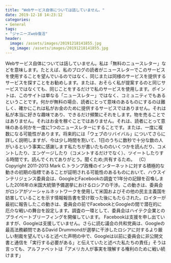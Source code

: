 ```yaml
---
title: "Webサービス自体については話していません。"
date: 2019-12-18 14:23:12
categories:
- General
tags:
- "ジャニーズweb復活"
header:
  image: /assets/images/20191218141855.jpg
  og_image: /assets/images/20191218141855.jpg
---
```


Webサービス自体については話していません。私は「無料のニュースレター」などを意味します。たとえば、私のブログの読者がニュースレターでこのサービスを使用することを望んでいるのではなく、同じまたは同様のサービスを提供するサービスを探すことをお勧めします。または、おそらく私が提案するのと同じサービスではなくても、同じことをするだけで私のサービスを使用します。ポイントは、このサイトは単なる「ニュースレター」ではなく、コミュニティでもあるということです。何かが無料の場合、読者にとって意味のあるものにするのは難しく、確かにこれは私がお金のために提供するサービスではありません。それは私が本当に好きな趣味であり、できるだけ頻繁にそれをします。物を売ることではありません。それはお金を稼ぐことではありません。それは、読者にとって意味のある何かを一度に1つのニュースレターにすることです。または、一度に複数になる可能性があります。将来的には「ウェブのリバイバル」についてさらに詳しく説明しますが、今は少し時間を割いて、1日のうちに数秒で十分な数の人がいるという事実に感謝します私たちが書いたもののいくつかを読んだり、コメントしたり、エンゲージしたり（コメントするだけでなく）、ツイートしたりする時間です。読んでくれてありがとう。聞くため;共有するため。 （C）Copyright 2011-2013 Mark C.トランプ政権のインターネットに対する積極的な動きの初期の指標であることが証明される可能性のあるものにおいて、ハウスインテリジェンス委員会は、GoogleとFacebookの調査で1年分の記録を召喚しました2016年の米国大統領予備選挙におけるロシアの干渉。この動きは、委員会がロシアがソーシャルネットワークを使用して米国およびその他の民主主義国を妨害していることを示す情報報告書を受け取った後にもたらされた。ロイターが最初に報告したこの動きは、委員会の前でFacebookとGoogleの間で潜在的に厄介な戦いの舞台を設定します。調査の一環として、委員会はハイテク企業とのプライベートブリーフィングを開催しています。 Facebookは支援を申し出ていますが、Googleは支援していません。さらに読む議会の共和党員は、Googleの最高法務顧問であるDavid Drummondが選挙に干渉したロシアに対するより厳しい制裁を望んでいると述べた声明の中で、Googleは以前に委員会に非公開文書と通信を「実行する必要がある」と伝えていたと述べた私たちの責任」そうは言っても、アルファベットは「アメリカ人が事実を理解する権利のために戦い続けます」
